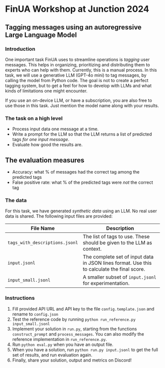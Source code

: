 # FinUA Workshop at Junction 2024
## Tagging messages using an autoregressive Large Language Model

### Introduction
One important task FinUA uses to streamline operations is *tagging* user messages. This helps in organizing,
prioritizing and distributing them to experts who can help with them. Currently, this is a manual process.
In this task, we will use a generative LLM (GPT-4o mini) to tag messages, by calling the model from Python code.
The goal is not to create a perfect tagging system, but to get a feel for how to develop with LLMs and
what kinds of limitations one might encounter.

If you use an on-device LLM, or have a subscription, you are also free to use those in this task.
Just mention the model name along with your results.

### The task on a high level
- Process input data one message at a time.
- Write a prompt for the LLM so that the LLM returns a list of predicted tags *for one input message*.
- Evaluate how good the results are.

## The evaluation measures
- Accuracy: what % of messages had the correct tag among the predicted tags
- False positive rate: what % of the predicted tags were *not* the correct tag

### The data
For this task, we have generated *synthetic data* using an LLM. No real user data is shared.
The following input files are provided:

| File Name          | Description                                                                 |
|--------------------|-------------------------------------------------------------------------------|
| `tags_with_descriptions.jsonl` | The list of tags to use. These should be given to the LLM as context.         |
| `input.jsonl`      | The complete set of input data in JSON lines format. Use this to calculate the final score. |
| `input_small.jsonl` | A smaller subset of `input.jsonl` for experimentation.

### Instructions
1. Fill provided API URL and API key to the file `config.template.json` and rename to `config.json`
2. Test the reference code by running `python run_reference.py input_small.jsonl`
3. Implement your solution in `run.py`, starting from the functions `construct_prompt` and `process_messages`. You can also modify the reference implementation in `run_reference.py`.
4. Run `python eval.py` when you have an output file.
5. When you have a solution, run `python run.py input.jsonl` to get the full set of results, and run evaluation again.
6. Finally, share your solution, output and metrics on Discord!

